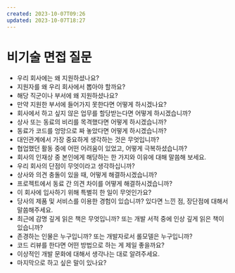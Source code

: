 ```yaml
---
created: 2023-10-07T09:26
updated: 2023-10-07T18:27
---
```

# 비기술 면접 질문

- 우리 회사에는 왜 지원하셨나요?
- 지원자를 왜 우리 회사에서 뽑아야 할까요?
- 해당 직군이나 부서에 왜 지원하셨나요?
- 만약 지원한 부서에 들어가지 못한다면 어떻게 하시겠나요?
- 회사에서 하고 싶지 않은 업무를 할당받는다면 어떻게 하시겠습니까?
- 상사 또는 동료의 비리를 목격했다면 어떻게 하시겠습니까?
- 동료가 코드를 엉망으로 짜 놓았다면 어떻게 하시겠습니까?
- 대인관계에서 가장 중요하게 생각하는 것은 무엇입니까?
- 협업했던 활동 중에 어떤 어려움이 있었고, 어떻게 극복하셨습니까?
- 회사의 인재상 중 본인에게 해당하는 한 가지와 이유에 대해 말씀해 보세요.
- 우리 회사의 단점이 무엇이라고 생각하십니까?
- 상사와 의견 충돌이 있을 때, 어떻게 해결하시겠습니까?
- 프로젝트에서 동료 간 의견 차이를 어떻게 해결하시겠습니까?
- 이 회사에 입사하기 위해 특별히 한 일이 무엇인가요?
- 당사의 제품 및 서비스를 이용한 경험이 있습니까? 있다면 느낀 점, 장단점에 대해서 말씀해주세요.
- 최근에 감명 깊게 읽은 책은 무엇입니까? 또는 개발 서적 중에 인상 깊게 읽은 책이 있습니까?
- 존경하는 인물은 누구입니까? 또는 개발자로서 롤모델은 누구입니까?
- 코드 리뷰를 한다면 어떤 방법으로 하는 게 제일 좋을까요?
- 이상적인 개발 문화에 대해서 생각나는 대로 알려주세요.
- 마지막으로 하고 싶은 말이 있나요?